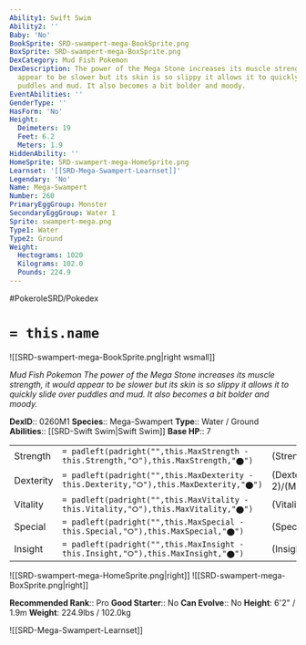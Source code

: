 ```yaml
---
Ability1: Swift Swim
Ability2: ''
Baby: 'No'
BookSprite: SRD-swampert-mega-BookSprite.png
BoxSprite: SRD-swampert-mega-BoxSprite.png
DexCategory: Mud Fish Pokemon
DexDescription: The power of the Mega Stone increases its muscle strength, it would
  appear to be slower but its skin is so slippy it allows it to quickly slide over
  puddles and mud. It also becomes a bit bolder and moody.
EventAbilities: ''
GenderType: ''
HasForm: 'No'
Height:
  Deimeters: 19
  Feet: 6.2
  Meters: 1.9
HiddenAbility: ''
HomeSprite: SRD-swampert-mega-HomeSprite.png
Learnset: '[[SRD-Mega-Swampert-Learnset]]'
Legendary: 'No'
Name: Mega-Swampert
Number: 260
PrimaryEggGroup: Monster
SecondaryEggGroup: Water 1
Sprite: swampert-mega.png
Type1: Water
Type2: Ground
Weight:
  Hectograms: 1020
  Kilograms: 102.0
  Pounds: 224.9
---
```


#PokeroleSRD/Pokedex

# `= this.name`

![[SRD-swampert-mega-BookSprite.png|right wsmall]]

*Mud Fish Pokemon*
*The power of the Mega Stone increases its muscle strength, it would appear to be slower but its skin is so slippy it allows it to quickly slide over puddles and mud. It also becomes a bit bolder and moody.*

**DexID**:: 0260M1
**Species**:: Mega-Swampert
**Type**:: Water / Ground
**Abilities**:: [[SRD-Swift Swim|Swift Swim]]
**Base HP**:: 7

|           |                                                                                        |                                          |
| --------- | -------------------------------------------------------------------------------------- | ---------------------------------------- |
| Strength  | `= padleft(padright("",this.MaxStrength - this.Strength,"⭘"),this.MaxStrength,"⬤")`    | (Strength::4)/(MaxStrength::8)   |
| Dexterity | `= padleft(padright("",this.MaxDexterity - this.Dexterity,"⭘"),this.MaxDexterity,"⬤")` | (Dexterity:: 2)/(MaxDexterity::5) |
| Vitality  | `= padleft(padright("",this.MaxVitality - this.Vitality,"⭘"),this.MaxVitality,"⬤")`    | (Vitality::3)/(MaxVitality::6)   |
| Special   | `= padleft(padright("",this.MaxSpecial - this.Special,"⭘"),this.MaxSpecial,"⬤")`       | (Special::3)/(MaxSpecial::6)     |
| Insight   | `= padleft(padright("",this.MaxInsight - this.Insight,"⭘"),this.MaxInsight,"⬤")`       | (Insight::3)/(MaxInsight::6)     |

![[SRD-swampert-mega-HomeSprite.png|right]]
![[SRD-swampert-mega-BoxSprite.png|right]]

**Recommended Rank**:: Pro
**Good Starter**:: No
**Can Evolve**:: No
**Height**: 6'2" / 1.9m
**Weight**: 224.9lbs / 102.0kg

![[SRD-Mega-Swampert-Learnset]]